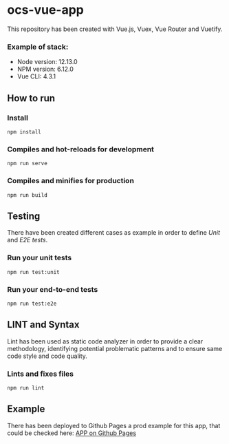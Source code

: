 # ocs-vue-app
This repository has been created with Vue.js, Vuex, Vue Router and Vuetify.
### Example of stack:
- Node version: 12.13.0
- NPM version: 6.12.0
- Vue CLI: 4.3.1
## How to run
### Install
```
npm install
```
### Compiles and hot-reloads for development
```
npm run serve
```
### Compiles and minifies for production
```
npm run build
```
## Testing
There have been created different cases as example in order to define *Unit* and *E2E tests*.
### Run your unit tests
```
npm run test:unit
```
### Run your end-to-end tests
```
npm run test:e2e
```
## LINT and Syntax
Lint has been used as static code analyzer in order to provide a clear methodology, identifying potential problematic patterns and to ensure same code style and code quality.
### Lints and fixes files
```
npm run lint
```
## Example
There has been deployed to Github Pages a prod example for this app, that could be checked here:
[APP on Github Pages](https://ztryx.github.io/ocs-vue-app)
